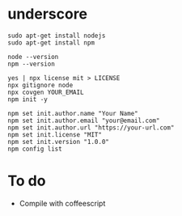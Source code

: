 # underscore

```
sudo apt-get install nodejs
sudo apt-get install npm

node --version
npm --version
```

```
yes | npx license mit > LICENSE
npx gitignore node
npx covgen YOUR_EMAIL
npm init -y
```

```
npm set init.author.name "Your Name"
npm set init.author.email "your@email.com"
npm set init.author.url "https://your-url.com"
npm set init.license "MIT"
npm set init.version "1.0.0"
npm config list
```

# To do
- Compile with coffeescript
